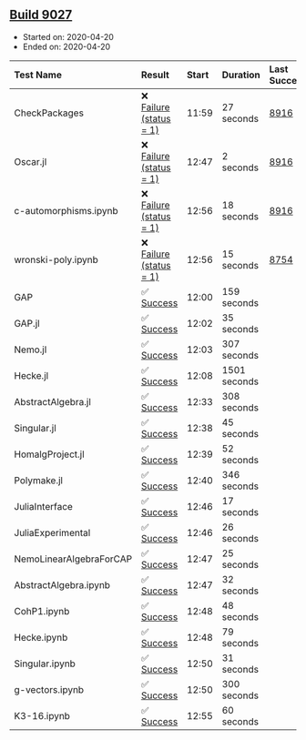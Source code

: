 ## [Build 9027](https://oscarci.mathematik.uni-kl.de/job/oscar/9027/)

* Started on: 2020-04-20
* Ended on: 2020-04-20

| Test Name    | Result | Start | Duration | Last Success | First Failure |
|:-------------|:-------|:------|:---------|:-------------|:--------------|
| CheckPackages | ❌ [Failure (status = 1)](https://oscarci.mathematik.uni-kl.de/job/oscar/9027/artifact/logs/build-9027/CheckPackages.log) | 11:59 | 27 seconds | [8916](https://oscarci.mathematik.uni-kl.de/job/oscar/8916/) | [8920](https://oscarci.mathematik.uni-kl.de/job/oscar/8920/) |
| Oscar.jl | ❌ [Failure (status = 1)](https://oscarci.mathematik.uni-kl.de/job/oscar/9027/artifact/logs/build-9027/Oscar.jl.log) | 12:47 | 2 seconds | [8916](https://oscarci.mathematik.uni-kl.de/job/oscar/8916/) | [8920](https://oscarci.mathematik.uni-kl.de/job/oscar/8920/) |
| c-automorphisms.ipynb | ❌ [Failure (status = 1)](https://oscarci.mathematik.uni-kl.de/job/oscar/9027/artifact/logs/build-9027/c-automorphisms.ipynb.log) | 12:56 | 18 seconds | [8916](https://oscarci.mathematik.uni-kl.de/job/oscar/8916/) | [8920](https://oscarci.mathematik.uni-kl.de/job/oscar/8920/) |
| wronski-poly.ipynb | ❌ [Failure (status = 1)](https://oscarci.mathematik.uni-kl.de/job/oscar/9027/artifact/logs/build-9027/wronski-poly.ipynb.log) | 12:56 | 15 seconds | [8754](https://oscarci.mathematik.uni-kl.de/job/oscar/8754/) | [8755](https://oscarci.mathematik.uni-kl.de/job/oscar/8755/) |
| GAP | ✅ [Success](https://oscarci.mathematik.uni-kl.de/job/oscar/9027/artifact/logs/build-9027/GAP.log) | 12:00 | 159 seconds |  |  |
| GAP.jl | ✅ [Success](https://oscarci.mathematik.uni-kl.de/job/oscar/9027/artifact/logs/build-9027/GAP.jl.log) | 12:02 | 35 seconds |  |  |
| Nemo.jl | ✅ [Success](https://oscarci.mathematik.uni-kl.de/job/oscar/9027/artifact/logs/build-9027/Nemo.jl.log) | 12:03 | 307 seconds |  |  |
| Hecke.jl | ✅ [Success](https://oscarci.mathematik.uni-kl.de/job/oscar/9027/artifact/logs/build-9027/Hecke.jl.log) | 12:08 | 1501 seconds |  |  |
| AbstractAlgebra.jl | ✅ [Success](https://oscarci.mathematik.uni-kl.de/job/oscar/9027/artifact/logs/build-9027/AbstractAlgebra.jl.log) | 12:33 | 308 seconds |  |  |
| Singular.jl | ✅ [Success](https://oscarci.mathematik.uni-kl.de/job/oscar/9027/artifact/logs/build-9027/Singular.jl.log) | 12:38 | 45 seconds |  |  |
| HomalgProject.jl | ✅ [Success](https://oscarci.mathematik.uni-kl.de/job/oscar/9027/artifact/logs/build-9027/HomalgProject.jl.log) | 12:39 | 52 seconds |  |  |
| Polymake.jl | ✅ [Success](https://oscarci.mathematik.uni-kl.de/job/oscar/9027/artifact/logs/build-9027/Polymake.jl.log) | 12:40 | 346 seconds |  |  |
| JuliaInterface | ✅ [Success](https://oscarci.mathematik.uni-kl.de/job/oscar/9027/artifact/logs/build-9027/JuliaInterface.log) | 12:46 | 17 seconds |  |  |
| JuliaExperimental | ✅ [Success](https://oscarci.mathematik.uni-kl.de/job/oscar/9027/artifact/logs/build-9027/JuliaExperimental.log) | 12:46 | 26 seconds |  |  |
| NemoLinearAlgebraForCAP | ✅ [Success](https://oscarci.mathematik.uni-kl.de/job/oscar/9027/artifact/logs/build-9027/NemoLinearAlgebraForCAP.log) | 12:47 | 25 seconds |  |  |
| AbstractAlgebra.ipynb | ✅ [Success](https://oscarci.mathematik.uni-kl.de/job/oscar/9027/artifact/logs/build-9027/AbstractAlgebra.ipynb.log) | 12:47 | 32 seconds |  |  |
| CohP1.ipynb | ✅ [Success](https://oscarci.mathematik.uni-kl.de/job/oscar/9027/artifact/logs/build-9027/CohP1.ipynb.log) | 12:48 | 48 seconds |  |  |
| Hecke.ipynb | ✅ [Success](https://oscarci.mathematik.uni-kl.de/job/oscar/9027/artifact/logs/build-9027/Hecke.ipynb.log) | 12:48 | 79 seconds |  |  |
| Singular.ipynb | ✅ [Success](https://oscarci.mathematik.uni-kl.de/job/oscar/9027/artifact/logs/build-9027/Singular.ipynb.log) | 12:50 | 31 seconds |  |  |
| g-vectors.ipynb | ✅ [Success](https://oscarci.mathematik.uni-kl.de/job/oscar/9027/artifact/logs/build-9027/g-vectors.ipynb.log) | 12:50 | 300 seconds |  |  |
| K3-16.ipynb | ✅ [Success](https://oscarci.mathematik.uni-kl.de/job/oscar/9027/artifact/logs/build-9027/K3-16.ipynb.log) | 12:55 | 60 seconds |  |  |
